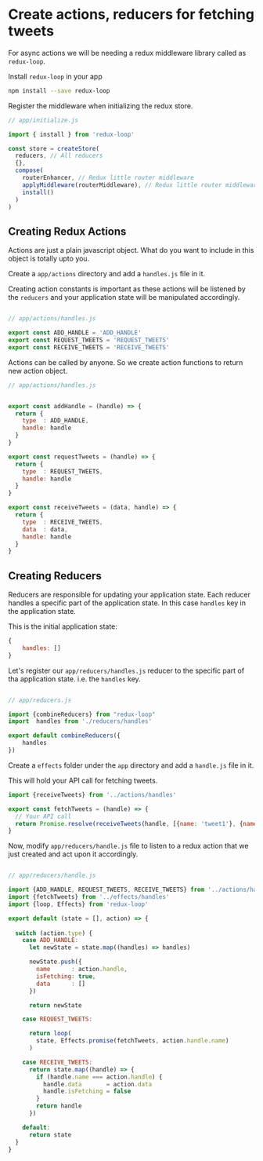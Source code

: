 # Create actions, reducers for fetching tweets

For async actions we will be needing a redux middleware library called as `redux-loop`. 

Install `redux-loop` in your app

```sh
npm install --save redux-loop
```


Register the middleware when initializing the redux store.

```js
// app/initialize.js

import { install } from 'redux-loop'

const store = createStore(
  reducers, // All reducers
  {},
  compose(
    routerEnhancer, // Redux little router middleware
    applyMiddleware(routerMiddleware), // Redux little router middleware
    install()
  )
)
```



Creating Redux Actions 
----------------------

Actions are just a plain javascript object. What do you want to include in this object is totally upto you.

Create a `app/actions` directory and add a `handles.js` file in it.


Creating action constants is important as these actions will be listened by the `reducers` and your application state will be manipulated accordingly.
  
  
 

```js

// app/actions/handles.js

export const ADD_HANDLE = 'ADD_HANDLE'
export const REQUEST_TWEETS = 'REQUEST_TWEETS'
export const RECEIVE_TWEETS = 'RECEIVE_TWEETS'

```


Actions can be called by anyone. So we create action functions to return new action object.

```js
// app/actions/handles.js


export const addHandle = (handle) => {
  return {
    type  : ADD_HANDLE,
    handle: handle
  }
}

export const requestTweets = (handle) => {
  return {
    type  : REQUEST_TWEETS,
    handle: handle
  }
}

export const receiveTweets = (data, handle) => {
  return {
    type  : RECEIVE_TWEETS,
    data  : data,
    handle: handle
  }
}
```


Creating Reducers
-----------------

Reducers are responsible for updating your application state. Each reducer handles a specific part of the application state. In this case `handles` key in the application state.

This is the initial application state:
```js
{
    handles: []
}
```


Let's register our `app/reducers/handles.js` reducer to the specific part of tha application state. i.e. the `handles` key.

```js

// app/reducers.js 

import {combineReducers} from "redux-loop"
import  handles from './reducers/handles'

export default combineReducers({
	handles
})

```

Create a `effects` folder under the `app` directory and add a `handle.js` file in it.

This will hold your API call for fetching tweets.

```js
import {receiveTweets} from '../actions/handles'

export const fetchTweets = (handle) => {
  // Your API call
  return Promise.resolve(receiveTweets(handle, [{name: 'tweet1'}, {name: 'tweet2'}]))
}

```


Now, modify `app/reducers/handle.js` file to listen to a redux action that we just created and act upon it accordingly.


```js

// app/reducers/handle.js

import {ADD_HANDLE, REQUEST_TWEETS, RECEIVE_TWEETS} from '../actions/handles'
import {fetchTweets} from '../effects/handles'
import {loop, Effects} from 'redux-loop'

export default (state = [], action) => {
  
  switch (action.type) {
    case ADD_HANDLE:
      let newState = state.map((handles) => handles)

      newState.push({
        name      : action.handle,
        isFetching: true,
        data      : []
      })

      return newState

    case REQUEST_TWEETS:

      return loop(
        state, Effects.promise(fetchTweets, action.handle.name)
      )

    case RECEIVE_TWEETS:
      return state.map((handle) => {
        if (handle.name === action.handle) {
          handle.data       = action.data
          handle.isFetching = false
        }
        return handle
      })

    default:
      return state
  }
}

```
